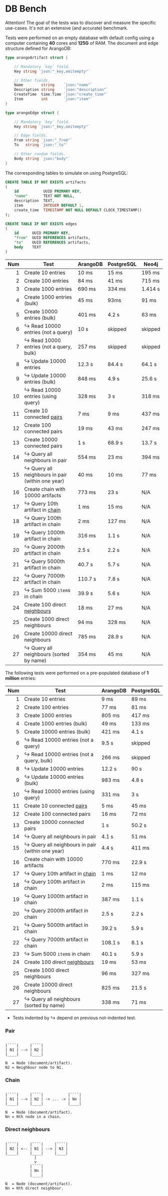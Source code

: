 # DB Bench

Attention! The goal of the tests was to discover and measure the specific use-cases. It's not an extensive (and accurate) benchmark.

Tests were performed on an empty database with default config using a computer containing **40** cores and **125G** of RAM. The document and edge structure defined for ArangoDB:

```go
type arangoArtifact struct {

	// Mandatory `key` field.
	Key string `json:"_key,omitempty"`

	// Other fields.
	Name        string    `json:"name"`
	Description string    `json:"description"`
	CreateTime  time.Time `json:"create_time"`
	Item        int       `json:"item"`
}

type arangoEdge struct {

	// Mandatory `key` field.
	Key string `json:"_key,omitempty"`

	// Edge fields.
	From string `json:"_from"`
	To   string `json:"_to"`

	// Other random fields.
	Body string `json:"body"`
}
```

The corresponding tables to simulate on using PostgreSQL:

```sql
CREATE TABLE IF NOT EXISTS artifacts
(
    id           UUID PRIMARY KEY,
    "name"       TEXT NOT NULL,
    description  TEXT,
    item         INTEGER DEFAULT 1,
    create_time  TIMESTAMP NOT NULL DEFAULT CLOCK_TIMESTAMP()
);

CREATE TABLE IF NOT EXISTS edges
(
    id      UUID PRIMARY KEY,
    "from"  UUID REFERENCES artifacts,
    "to"    UUID REFERENCES artifacts,
    body    TEXT
)
```

| Num | Test                                               | ArangoDB | PostgreSQL | Neo4j   |
| --: | -------------------------------------------------- | -------- | ---------- | ------- |
|   1 | Create 10 entries                                  | 10 ms    | 15 ms      | 195 ms  |
|   2 | Create 100 entries                                 | 84 ms    | 41 ms      | 715 ms  |
|   3 | Create 1000 entries                                | 690 ms   | 334 ms     | 1.414 s |
|   4 | Create 1000 entries (bulk)                         | 45 ms    | 93ms       | 91 ms   |
|   5 | Create 10000 entries (bulk)                        | 401 ms   | 4.2 s      | 63 ms   |
|   6 | ↪ Read 10000 entries (not a query)                 | 10 s     | skipped    | skipped |
|   7 | ↪ Read 10000 entries (not a query, bulk)           | 257 ms   | skipped    | skipped |
|   8 | ↪ Update 10000 entries                             | 12.3 s   | 84.4 s     | 64.1 s  |
|   9 | ↪ Update 10000 entries (bulk)                      | 848 ms   | 4.9 s      | 25.6 s  |
|  10 | ↪ Read 10000 entries (using query)                 | 328 ms   | 3 s        | 318 ms  |
|  11 | Create 10 connected [pairs](#pair)                 | 7 ms     | 9 ms       | 437 ms  |
|  12 | Create 100 connected pairs                         | 19 ms    | 43 ms      | 247 ms  |
|  13 | Create 10000 connected pairs                       | 1 s      | 68.9 s     | 13.7 s  |
|  14 | ↪ Query all neighbours in pair                     | 554 ms   | 23 ms      | 394 ms  |
|  15 | ↪ Query all neighbours in pair (within one year)   | 40 ms    | 10 ms      | 77 ms   |
|  16 | Create chain with 10000 artifacts                  | 773 ms   | 23 s       | N/A     |
|  17 | ↪ Query 10th artifact in [chain](#chain)           | 1 ms     | 15 ms      | N/A     |
|  18 | ↪ Query 100th artifact in chain                    | 2 ms     | 127 ms     | N/A     |
|  19 | ↪ Query 1000th artifact in chain                   | 316 ms   | 1.1 s      | N/A     |
|  20 | ↪ Query 2000th artifact in chain                   | 2.5 s    | 2.2 s      | N/A     |
|  21 | ↪ Query 5000th artifact in chain                   | 40.7 s   | 5.7 s      | N/A     |
|  22 | ↪ Query 7000th artifact in chain                   | 110.7 s  | 7.8 s      | N/A     |
|  23 | ↪ Sum 5000 `item`s in chain                        | 39.9 s   | 5.6 s      | N/A     |
|  24 | Create 100 direct [neighbours](#direct-neighbours) | 18 ms    | 27 ms      | N/A     |
|  25 | Create 1000 direct neighbours                      | 94 ms    | 328 ms     | N/A     |
|  26 | Create 10000 direct neighbours                     | 785 ms   | 28.9 s     | N/A     |
|  27 | ↪ Query all neighbours (sorted by name)            | 354 ms   | 45 ms      | N/A     |


The following tests were performed on a pre-populated database of **1 million** entries:


| Num | Test                                               | ArangoDB | PostgreSQL |
|----:|----------------------------------------------------|----------|------------|
|   1 | Create 10 entries                                  | 9 ms     | 89 ms      |
|   2 | Create 100 entries                                 | 77 ms    | 81 ms      |
|   3 | Create 1000 entries                                | 805 ms   | 417 ms     |
|   4 | Create 1000 entries (bulk)                         | 49 ms    | 133 ms     |
|   5 | Create 10000 entries (bulk)                        | 421 ms   | 4.1 s      |
|   6 | ↪ Read 10000 entries (not a query)                 | 9.5 s    | skipped    |
|   7 | ↪ Read 10000 entries (not a query, bulk)           | 266 ms   | skipped    |
|   8 | ↪ Update 10000 entries                             | 12.2 s   | 90 s       |
|   9 | ↪ Update 10000 entries (bulk)                      | 983 ms   | 4.8 s      |
|  10 | ↪ Read 10000 entries (using query)                 | 331 ms   | 3 s        |
|  11 | Create 10 connected [pairs](#pair)                 | 5 ms     | 45 ms      |
|  12 | Create 100 connected pairs                         | 16 ms    | 72 ms      |
|  13 | Create 10000 connected pairs                       | 1 s      | 50.2 s     |
|  14 | ↪ Query all neighbours in pair                     | 4.1 s    | 51 ms      |
|  15 | ↪ Query all neighbours in pair (within one year)   | 4.4 s    | 411 ms     |
|  16 | Create chain with 10000 artifacts                  | 770 ms   | 22.9 s     |
|  17 | ↪ Query 10th artifact in [chain](#chain)           | 1 ms     | 12 ms      |
|  18 | ↪ Query 100th artifact in chain                    | 2 ms     | 115 ms     |
|  19 | ↪ Query 1000th artifact in chain                   | 387 ms   | 1.1 s      |
|  20 | ↪ Query 2000th artifact in chain                   | 2.5 s    | 2.2 s      |
|  21 | ↪ Query 5000th artifact in chain                   | 39.2 s   | 5.9 s      |
|  22 | ↪ Query 7000th artifact in chain                   | 108.1 s  | 8.1 s      |
|  23 | ↪ Sum 5000 `item`s in chain                        | 40.1 s   | 5.9 s      |
|  24 | Create 100 direct [neighbours](#direct-neighbours) | 19 ms    | 53 ms      |
|  25 | Create 1000 direct neighbours                      | 96 ms    | 327 ms     |
|  26 | Create 10000 direct neighbours                     | 825 ms   | 21.5 s     |
|  27 | ↪ Query all neighbours (sorted by name)            | 338 ms   | 71 ms      |

* Tests indented by ↪ depend on previous not-indented test.

### Pair

```ascii

|````|     |````|
| N1 | --> | N2 |
|____|     |____|

N  = Node (document/artifact).
N2 = Neighbour node to N1.
```

### Chain

```ascii

|````|     |````|           |````|
| N1 | --> | N2 | -> ... -> | Nn |
|____|     |____|           |____|

N  = Node (document/artifact).
Nn = Nth node in a chain.
```

### Direct neighbours

```ascii

|````|     |````|     |````|
| N2 | <-- | N1 | --> | N3 |
|____|     |____|     |____|
             |
             v
           |````|
           | Nn |
           |____|

N  = Node (document/artifact).
Nn = Nth direct neighbour.
```